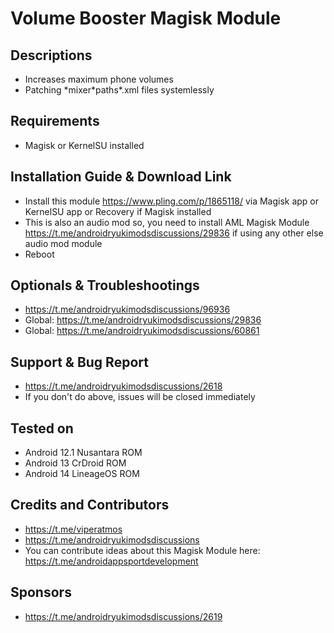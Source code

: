 # Volume Booster Magisk Module

## Descriptions
- Increases maximum phone volumes
- Patching \*mixer\*paths\*.xml files systemlessly

## Requirements
- Magisk or KernelSU installed

## Installation Guide & Download Link
- Install this module https://www.pling.com/p/1865118/ via Magisk app or KernelSU app or Recovery if Magisk installed
- This is also an audio mod so, you need to install AML Magisk Module https://t.me/androidryukimodsdiscussions/29836 if using any other else audio mod module
- Reboot

## Optionals & Troubleshootings
- https://t.me/androidryukimodsdiscussions/96936
- Global: https://t.me/androidryukimodsdiscussions/29836
- Global: https://t.me/androidryukimodsdiscussions/60861

## Support & Bug Report
- https://t.me/androidryukimodsdiscussions/2618
- If you don't do above, issues will be closed immediately

## Tested on
- Android 12.1 Nusantara ROM
- Android 13 CrDroid ROM
- Android 14 LineageOS ROM

## Credits and Contributors
- https://t.me/viperatmos
- https://t.me/androidryukimodsdiscussions
- You can contribute ideas about this Magisk Module here: https://t.me/androidappsportdevelopment

## Sponsors
- https://t.me/androidryukimodsdiscussions/2619



